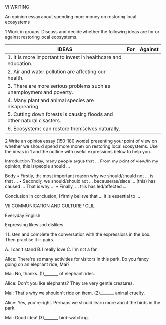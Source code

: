 VI WRITING

An opinion essay about spending more money on restoring local ecosystems

1 Work in groups. Discuss and decide whether the following ideas are for or against restoring local ecosystems.

| IDEAS | For | Against |
|-------|-----|---------|
| 1. It is more important to invest in healthcare and education. | | |
| 2. Air and water pollution are affecting our health. | | |
| 3. There are more serious problems such as unemployment and poverty. | | |
| 4. Many plant and animal species are disappearing. | | |
| 5. Cutting down forests is causing floods and other natural disasters. | | |
| 6. Ecosystems can restore themselves naturally. | | |

2 Write an opinion essay (150-180 words) presenting your point of view on whether we should spend more money on restoring local ecosystems. Use the ideas in 1 and the outline with useful expressions below to help you.

Introduction
Today, many people argue that ...
From my point of view/In my opinion, this is/people should ...

Body
• Firstly, the most important reason why we should/should not ... is that ...
• Secondly, we should/should not ... because/as/since ... (this) has caused ... That is why ...
• Finally, ... this has led/affected ...

Conclusion
In conclusion, I firmly believe that ... it is essential to ...

VII COMMUNICATION AND CULTURE / CLIL

Everyday English

Expressing likes and dislikes

1 Listen and complete the conversation with the expressions in the box. Then practise it in pairs.

A. I can't stand    B. I really love    C. I'm not a fan

Alice: There're so many activities for visitors in this park. Do you fancy going on an elephant ride, Mai?

Mai: No, thanks. (1)_______ of elephant rides.

Alice: Don't you like elephants? They are very gentle creatures.

Mai: That's why we shouldn't ride on them. (2)_______ animal cruelty.

Alice: Yes, you're right. Perhaps we should learn more about the birds in the park.

Mai: Good idea! (3)_______ bird-watching.